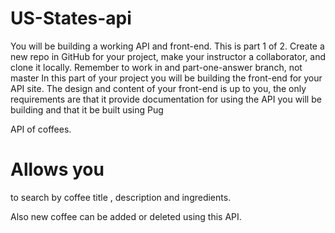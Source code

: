 # US-States-api

You will be building a working API and front-end. This is part 1 of 2. Create a new repo in GitHub for your project, make your instructor a collaborator, and clone it locally. Remember to work in and part-one-answer branch, not master In this part of your project you will be building the front-end for your API site. The design and content of your front-end is up to you, the only requirements are that it provide documentation for using the API you will be building and that it be built using Pug

API of coffees.

# Allows you 
to search by coffee title , description and ingredients.

Also new coffee can be added or deleted using this API.
